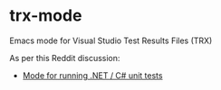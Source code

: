 # trx-mode

Emacs mode for Visual Studio Test Results Files (TRX)

As per this Reddit discussion:

- [Mode for running .NET / C# unit tests](https://www.reddit.com/r/emacs/comments/1bavvhs/mode_for_running_net_c_unit_tests/)
